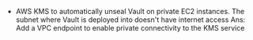 - AWS KMS to automatically unseal Vault on private EC2 instances. The subnet where Vault is deployed into doesn't have internet access
  Ans: Add a VPC endpoint to enable private connectivity to the KMS service
